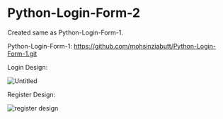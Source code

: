 # Python-Login-Form-2
Created same as Python-Login-Form-1.

Python-Login-Form-1: https://github.com/mohsinziabutt/Python-Login-Form-1.git

Login Design:

![Untitled](https://user-images.githubusercontent.com/77164635/130330417-4d2d62c6-8f85-45f2-84bb-3895e1916ce4.png)

Register Design:

![register design](https://user-images.githubusercontent.com/77164635/130365991-1d8f5654-1727-4773-b0a3-bd63837374cb.png)

